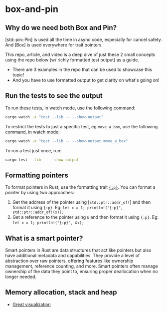 # box-and-pin

## Why do we need both Box and Pin?

[std::pin::Pin] is used all the time in async code, especially for cancel safety. And
[Box] is used everywhere for trait pointers.

This repo, article, and video is a deep dive of just these 2 small concepts using the
repo below (w/ richly formatted test output) as a guide.
- There are 3 examples in the repo that can be used to showcase this topic!
- And you have to use formatted output to get clarity on what's going on!

## Run the tests to see the output

To run these tests, in watch mode, use the following command:
```sh
cargo watch -x "test --lib -- --show-output"
```

To restrict the tests to just a specific test, eg `move_a_box`, use the following
command, in watch mode:
```sh
cargo watch -x "test --lib -- --show-output move_a_box"
```

To run a test just once, run:
```sh
cargo test --lib -- --show-output
```

## Formatting pointers

To format pointers in Rust, use the formatting trait
[`{:p}`](https://doc.rust-lang.org/std/fmt/#formatting-traits). You can format a
pointer by using two approaches:
1. Get the address of the pointer using [`std::ptr::addr_of!`] and then format it
   using `{:p}`. Eg: `let x = 1; println!("{:p}", std::ptr::addr_of!(x));`
2. Get a reference to the pointer using `&` and then format it using `{:p}`. Eg: `let
   x = 1; println!("{:p}", &x);`

## What is a smart pointer?

Smart pointers in Rust are data structures that act like pointers but also have
additional metadata and capabilities. They provide a level of abstraction over raw
pointers, offering features like ownership management, reference counting, and
more. Smart pointers often manage ownership of the data they point to, ensuring
proper deallocation when no longer needed.

## Memory allocation, stack and heap

- [Great visualization](https://courses.grainger.illinois.edu/cs225/fa2022/resources/stack-heap/)
